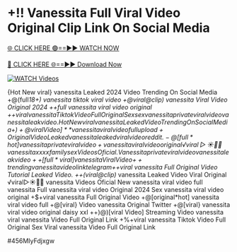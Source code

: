 # +!! Vanessita Full Viral Video Original Clip Link On Social Media


[🌐 CLICK HERE 🟢==►► WATCH NOW](https://cutt.ly/ZrqxdKBg)

[🔴 CLICK HERE 🌐==►► Download Now](https://cutt.ly/ZrqxdKBg)

[![WATCH Videos](https://i.imgur.com/dJHk4Zq.gif)](https://cutt.ly/ZrqxdKBg)





























{Hot New viral} vanessita Leaked 2024 Video Trending On Social Media
+@(full*18+) vanessita tiktok viral video
+@viral@clip) vanessita Viral Video Original 2024 ++full vanessita viral video original +$+viral vanessita Tiktok Video Full Original Sex
sex vanessita private viral video vanessita leak video. {Hot New viral} vanessita Leaked Video Trending On Social Media +)+@viral Video]** vanessita viral video full upload
+%+viral vanessita Tiktok Video Full Original Sex
Original Video Leaked vanessita leaked viral video reddit. -@[full*hot] vanessita private viral video
+vanessita viral video original
️√viral▷☀️👄💥 vanessita xxxx family sex Videos Oficial. Vanessita private viral video vanessita leak video ++[full*viral] vanessita Viral Video {++trending} vanessita video link telegram
+$+viral vanessita Full Original Video Tutorial Leaked Video.
++(viral@clip)* vanessita Leaked Video Viral Original
️√viral▷☀️👄💥 vanessita Videos Oficial
New vanessita viral video full vanessita Full vanessita viral video Original 2024 Sex vanessita viral video original +$+viral vanessita Full Original Video +@[original*hot] vanessita viral video full
+@[viral} Video vanessita Original Twitter
+@[viral} vanessita viral video original daisy xxl
++)@)[viral Video] Streaming Video vanessita
viral vanessita Video Full Original Link
+%+viral vanessita Tiktok Video Full Original Sex Viral vanessita Video Full Original Link


#456MIyFdjxgw
